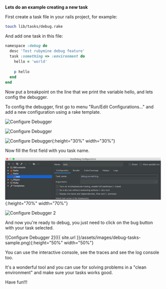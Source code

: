**Lets do an example creating a new task**

First create a task file in your rails project, for example:

```bash
touch lib/tasks/debug.rake
```

And add one task in this file:

```ruby
namespace :debug do
  desc 'Test rubymine debug feature'
  task :something => :environment do
    hello = 'world'

    p hello
  end
end
```

Now put a breakpoint on the line that we print the variable hello, and lets config the debugger.

To config the debugger, first go to menu "Run/Edit Configurations..." and add a new configuration using a rake template.

![Configure Debugger](./debug-tasks-setup.png)

![Configure Debugger](./images/debug-tasks-setup.png)

![Configure Debugger](./images/debug-tasks-setup.png){:height="30%" width="30%"}

Now fill the first field with you task name.

![Configure Debugger 2](app/assets/images/debug-tasks-fill.png){:height="70%" width="70%"}

![Configure Debugger 2](./assets/images/debug-tasks-fill.png)

And now you're ready to debug, you just need to click on the bug button with your task selected.

![Configure Debugger 2]({{ site.url }}/assets/images/debug-tasks-sample.png){:height="50%" width="50%"}

You can use the interactive console, see the traces and see the log console too.

It's a wonderful tool and you can use for solving problems in a "clean environment" and make sure your tasks works good.

Have fun!!!

